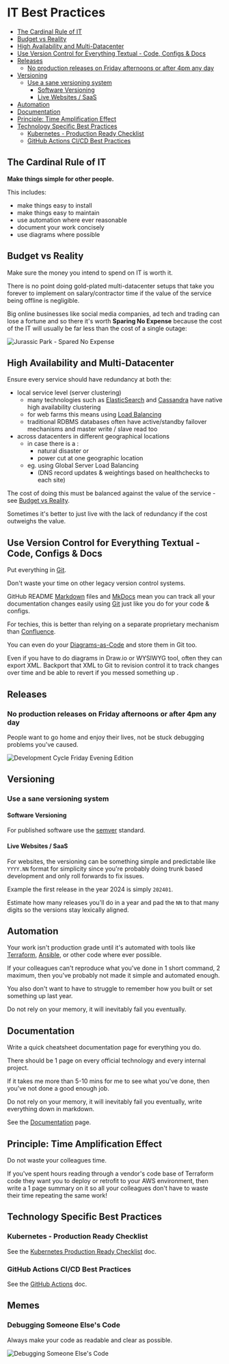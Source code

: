 # IT Best Practices

<!-- INDEX_START -->

- [The Cardinal Rule of IT](#the-cardinal-rule-of-it)
- [Budget vs Reality](#budget-vs-reality)
- [High Availability and Multi-Datacenter](#high-availability-and-multi-datacenter)
- [Use Version Control for Everything Textual - Code, Configs & Docs](#use-version-control-for-everything-textual---code-configs--docs)
- [Releases](#releases)
  - [No production releases on Friday afternoons or after 4pm any day](#no-production-releases-on-friday-afternoons-or-after-4pm-any-day)
- [Versioning](#versioning)
  - [Use a sane versioning system](#use-a-sane-versioning-system)
    - [Software Versioning](#software-versioning)
    - [Live Websites / SaaS](#live-websites--saas)
- [Automation](#automation)
- [Documentation](#documentation)
- [Principle: Time Amplification Effect](#principle-time-amplification-effect)
- [Technology Specific Best Practices](#technology-specific-best-practices)
  - [Kubernetes - Production Ready Checklist](#kubernetes---production-ready-checklist)
  - [GitHub Actions CI/CD Best Practices](#github-actions-cicd-best-practices)

<!-- INDEX_END -->

## The Cardinal Rule of IT

**Make things simple for other people.**

This includes:

- make things easy to install
- make things easy to maintain
- use automation where ever reasonable
- document your work concisely
- use diagrams where possible

## Budget vs Reality

Make sure the money you intend to spend on IT is worth it.

There is no point doing gold-plated multi-datacenter setups that take you forever to implement on salary/contractor time
if the value of the service being offline is negligible.

Big online businesses like social media companies,
ad tech and trading can lose a fortune
and so there it's worth **Sparing No Expense**
because the cost of the IT will usually be far less than the cost of a single outage:

![Jurassic Park - Spared No Expense](images/jurassic_park_spared_no_expense.jpeg)

## High Availability and Multi-Datacenter

Ensure every service should have redundancy at both the:

- local service level (server clustering)
  - many technologies such as [ElasticSearch](elasticsearch.md) and [Cassandra](cassandra.md)
    have native high availability clustering
  - for web farms this means using [Load Balancing](load-balancing.md)
  - traditional RDBMS databases often have active/standby failover mechanisms and master write / slave read too
- across datacenters in different geographical locations
  - in case there is a :
    - natural disaster or
    - power cut at one geographic location
  - eg. using Global Server Load Balancing
    - (DNS record updates & weightings based on healthchecks to each site)

The cost of doing this must be balanced against the value of the service - see [Budget vs Reality](#budget-vs-reality).

Sometimes it's better to just live with the lack of redundancy if the cost outweighs the value.

## Use Version Control for Everything Textual - Code, Configs & Docs

Put everything in [Git](git.md).

Don't waste your time on other legacy version control systems.

GitHub README [Markdown](markdown.md) files and [MkDocs](mkdocs.md) mean you can track all your documentation changes
easily using [Git](git.md) just like you do for your code & configs.

For techies, this is better than relying on a separate proprietary mechanism than [Confluence](atlassian.md).

You can even do your [Diagrams-as-Code](diagrams.md) and store them in Git too.

Even if you have to do diagrams in Draw.io or WYSIWYG tool, often they can export XML.
Backport that XML to Git to revision control it to track changes over time
and be able to revert if you messed something up  .

## Releases

### No production releases on Friday afternoons or after 4pm any day

People want to go home and enjoy their lives, not be stuck debugging problems you've caused.

![Development Cycle Friday Evening Edition](images/development_cycle_friday_evening_edition.jpg)

## Versioning

### Use a sane versioning system

#### Software Versioning

For published software use the [semver](https://semver.org/) standard.

#### Live Websites / SaaS

For websites, the versioning can be something simple and predictable like `YYYY.NN` format for simplicity
since you're probably doing trunk based development and only roll forwards to fix issues.

Example the first release in the year 2024 is simply `202401`.

Estimate how many releases you'll do in a year
and pad the `NN` to that many digits so the versions stay lexically aligned.

## Automation

Your work isn't production grade until it's automated with tools like [Terraform](terraform.md), [Ansible](ansible.md),
or other code where ever possible.

If your colleagues can't reproduce what you've done in 1 short command, 2 maximum, then you've probably not made it
simple and automated enough.

You also don't want to have to struggle to remember how you built or set something up last year.

Do not rely on your memory, it will inevitably fail you eventually.

## Documentation

Write a quick cheatsheet documentation page for everything you do.

There should be 1 page on every official technology and every internal project.

If it takes me more than 5-10 mins for me to see what you've done, then you've not done a good enough job.

Do not rely on your memory, it will inevitably fail you eventually, write everything down in markdown.

See the [Documentation](documentation.md) page.

## Principle: Time Amplification Effect

Do not waste your colleagues time.

If you've spent hours reading through a vendor's code base of Terraform code they want you to deploy
or retrofit to your AWS environment, then write a 1 page summary on it so
all your colleagues don't have to waste their time repeating the same work!

## Technology Specific Best Practices

### Kubernetes - Production Ready Checklist

See the [Kubernetes Production Ready Checklist](kubernetes-production-ready-checklist.md) doc.

### GitHub Actions CI/CD Best Practices

See the [GitHub Actions](github-action,md) doc.

## Memes

### Debugging Someone Else's Code

Always make your code as readable and clear as possible.

![Debugging Someone Else's Code](images/oreilly_debugging_someone_elses_code.jpeg)
